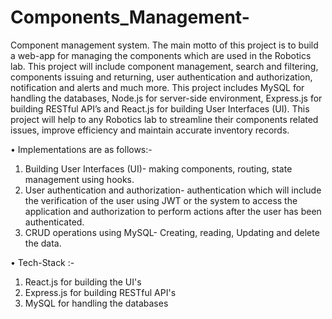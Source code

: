 # Components_Management-
Component management system. The main motto of this project is to build a web-app for managing the components which are used in the Robotics lab. This project will include component management, search and filtering, components issuing and returning, user  authentication and authorization, notification and alerts and much more.
This project includes MySQL for handling the databases, Node.js for server-side environment, Express.js for building RESTful API’s and React.js for building User Interfaces (UI). This project will help to any Robotics lab to streamline their components related issues, improve efficiency and maintain accurate inventory records. 

• Implementations are as follows:-
  1. Building User Interfaces (UI)- making components, routing, state management using hooks. 
  2. User authentication and authorization- authentication which will include the verification of the user using JWT or the system to access the application and authorization to perform actions after the user has been authenticated. 
  3. CRUD operations using MySQL- Creating, reading, Updating and delete the data.

• Tech-Stack :-
  1. React.js for building the UI's 
  2. Express.js for building RESTful API's 
  3. MySQL for handling the databases 
